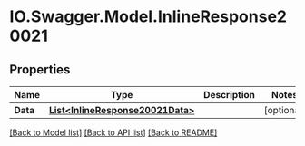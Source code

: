 # IO.Swagger.Model.InlineResponse20021
## Properties

Name | Type | Description | Notes
------------ | ------------- | ------------- | -------------
**Data** | [**List&lt;InlineResponse20021Data&gt;**](InlineResponse20021Data.md) |  | [optional] 

[[Back to Model list]](../README.md#documentation-for-models) [[Back to API list]](../README.md#documentation-for-api-endpoints) [[Back to README]](../README.md)

